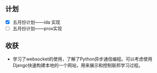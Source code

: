 ## 计划

- [x] 五月份计划——ida 实现
- [ ] 五月份计划——prox实现

## 收获

* 学习了websocket的使用，了解了Python异步通信编程。可以考虑使用Django快速构建本地的一个网站，用来展示和控制联邦学习过程。